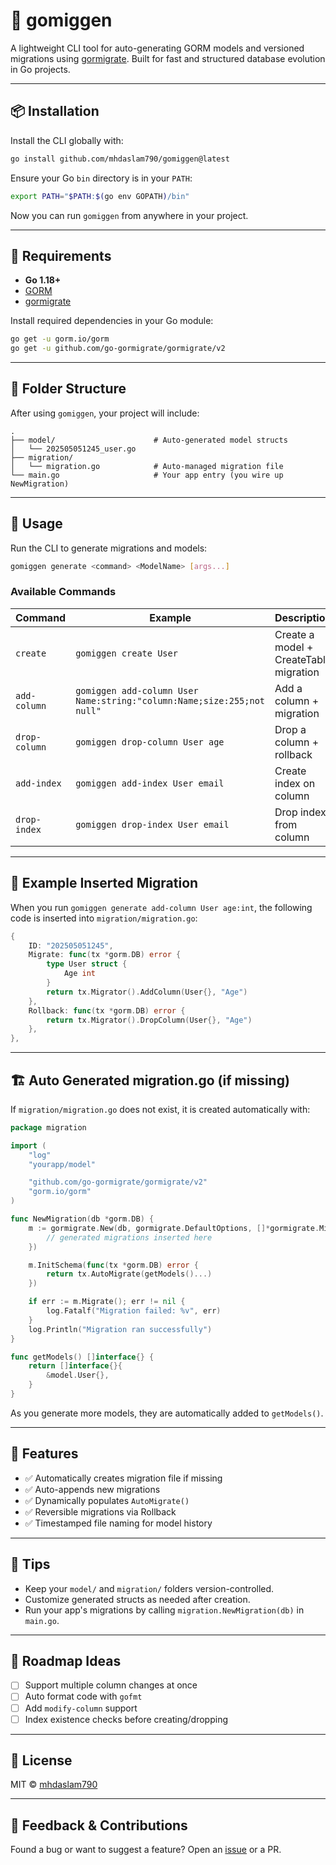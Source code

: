 # 🚀 gomiggen

A lightweight CLI tool for auto-generating GORM models and versioned migrations using [gormigrate](https://github.com/go-gormigrate/gormigrate). Built for fast and structured database evolution in Go projects.

---

## 📦 Installation

Install the CLI globally with:

```bash
go install github.com/mhdaslam790/gomiggen@latest
```

Ensure your Go `bin` directory is in your `PATH`:

```bash
export PATH="$PATH:$(go env GOPATH)/bin"
```

Now you can run `gomiggen` from anywhere in your project.

---

## 🔧 Requirements

- **Go 1.18+**
- [GORM](https://gorm.io)
- [gormigrate](https://github.com/go-gormigrate/gormigrate)

Install required dependencies in your Go module:

```bash
go get -u gorm.io/gorm
go get -u github.com/go-gormigrate/gormigrate/v2
```

---

## 📁 Folder Structure

After using `gomiggen`, your project will include:

```
.
├── model/                      # Auto-generated model structs
│   └── 202505051245_user.go
├── migration/                 
│   └── migration.go            # Auto-managed migration file
└── main.go                     # Your app entry (you wire up NewMigration)
```

---

## 🧪 Usage

Run the CLI to generate migrations and models:

```bash
gomiggen generate <command> <ModelName> [args...]
```

### Available Commands

| Command        | Example                                             | Description                           |
|----------------|-----------------------------------------------------|---------------------------------------|
| `create`       | `gomiggen create User`                              | Create a model + CreateTable migration |
| `add-column`   | `gomiggen add-column User Name:string:"column:Name;size:255;not null"`         | Add a column + migration              |
| `drop-column`  | `gomiggen drop-column User age`                      | Drop a column + rollback              |
| `add-index`    | `gomiggen add-index User email`                      | Create index on column                |
| `drop-index`   | `gomiggen drop-index User email`                     | Drop index from column                |

---

## 📄 Example Inserted Migration

When you run `gomiggen generate add-column User age:int`, the following code is inserted into `migration/migration.go`:

```go
{
	ID: "202505051245",
	Migrate: func(tx *gorm.DB) error {
		type User struct {
			Age int
		}
		return tx.Migrator().AddColumn(User{}, "Age")
	},
	Rollback: func(tx *gorm.DB) error {
		return tx.Migrator().DropColumn(User{}, "Age")
	},
},
```

---

## 🏗 Auto Generated migration.go (if missing)

If `migration/migration.go` does not exist, it is created automatically with:

```go
package migration

import (
	"log"
	"yourapp/model"

	"github.com/go-gormigrate/gormigrate/v2"
	"gorm.io/gorm"
)

func NewMigration(db *gorm.DB) {
	m := gormigrate.New(db, gormigrate.DefaultOptions, []*gormigrate.Migration{
		// generated migrations inserted here
	})

	m.InitSchema(func(tx *gorm.DB) error {
		return tx.AutoMigrate(getModels()...)
	})

	if err := m.Migrate(); err != nil {
		log.Fatalf("Migration failed: %v", err)
	}
	log.Println("Migration ran successfully")
}

func getModels() []interface{} {
	return []interface{}{
		&model.User{},
	}
}
```

As you generate more models, they are automatically added to `getModels()`.

---

## 🧼 Features

- ✅ Automatically creates migration file if missing
- ✅ Auto-appends new migrations
- ✅ Dynamically populates `AutoMigrate()`
- ✅ Reversible migrations via Rollback
- ✅ Timestamped file naming for model history

---

## 📌 Tips

- Keep your `model/` and `migration/` folders version-controlled.
- Customize generated structs as needed after creation.
- Run your app's migrations by calling `migration.NewMigration(db)` in `main.go`.

---

## 🧭 Roadmap Ideas

- [ ] Support multiple column changes at once
- [ ] Auto format code with `gofmt`
- [ ] Add `modify-column` support
- [ ] Index existence checks before creating/dropping

---

## 📜 License

MIT © [mhdaslam790](https://github.com/mhdaslam790)

---

## 💬 Feedback & Contributions

Found a bug or want to suggest a feature? Open an [issue](https://github.com/mhdaslam790/gomiggen/issues) or a PR.

